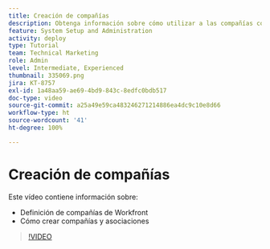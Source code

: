 ```yaml
---
title: Creación de compañías
description: Obtenga información sobre cómo utilizar a las compañías como parte de su organización de usuarios y estructura de permisos de elementos. A continuación, cree las compañías para su organización.
feature: System Setup and Administration
activity: deploy
type: Tutorial
team: Technical Marketing
role: Admin
level: Intermediate, Experienced
thumbnail: 335069.png
jira: KT-8757
exl-id: 1a48aa59-ae69-4bd9-843c-8edfc0bdb517
doc-type: video
source-git-commit: a25a49e59ca483246271214886ea4dc9c10e8d66
workflow-type: ht
source-wordcount: '41'
ht-degree: 100%

---
```


# Creación de compañías

Este vídeo contiene información sobre:

* Definición de compañías de Workfront
* Cómo crear compañías y asociaciones

>[!VIDEO](https://video.tv.adobe.com/v/335069/?quality=12&learn=on)
